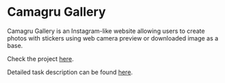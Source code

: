 # Camagru Gallery

Camagru Gallery is an Instagram-like website allowing users to create photos with stickers using web camera preview or downloaded image as a base.

Check the project [here](http://annar703unit.000webhostapp.com/).

Detailed task description can be found [here](https://github.com/charmingelle/camagru/blob/master/camagru.en.pdf).
